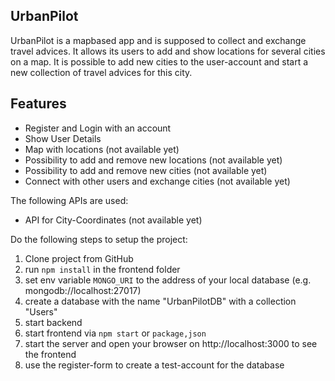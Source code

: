 ## UrbanPilot

UrbanPilot is a mapbased app and is supposed to collect and exchange travel advices.
It allows its users to add and show locations for several cities on a map.
It is possible to add new cities to the user-account and start a new collection of travel advices for
this city.


## Features
- Register and Login with an account
- Show User Details
- Map with locations (not available yet)
- Possibility to add and remove new locations (not available yet)
- Possibility to add and remove new cities (not available yet)
- Connect with other users and exchange cities (not available yet)

The following APIs are used:
- API for City-Coordinates (not available yet)

Do the following steps to setup the project:

1. Clone project from GitHub
2. run `npm install` in the frontend folder
3. set env variable `MONGO_URI` to the address of your local database (e.g. mongodb://localhost:27017)
4. create a database with the name "UrbanPilotDB" with a collection "Users"
5. start backend
6. start frontend via `npm start` or `package,json`
7. start the server and open your browser on http://localhost:3000 to see the frontend
8. use the register-form to create a test-account for the database 
